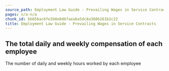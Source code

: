 ```yaml
---
source_path: Employment Law Guide - Prevailing Wages in Service Contracts.md
pages: n/a-n/a
chunk_id: bb656ac6fe2b0e8d6faeaba5dc8a360b261b2c22
title: Employment Law Guide - Prevailing Wages in Service Contracts
---
```

## The total daily and weekly compensation of each employee

The number of daily and weekly hours worked by each employee
